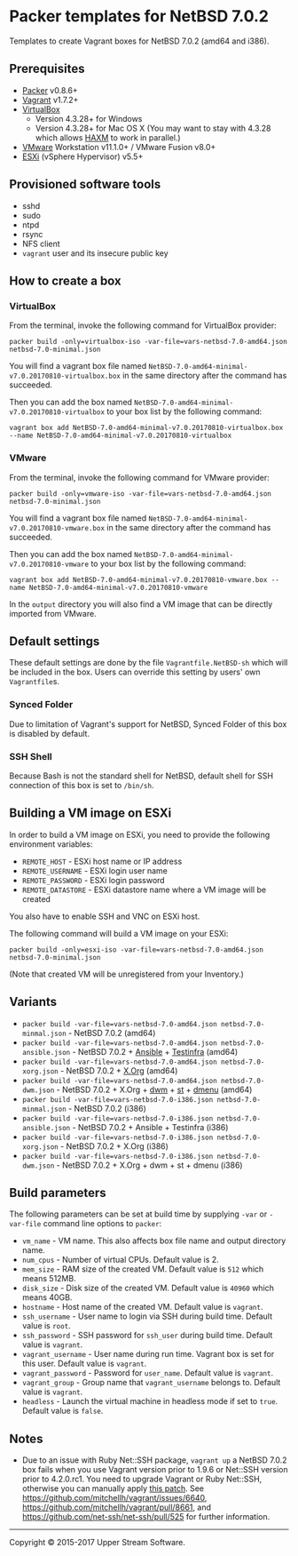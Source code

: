 # Packer templates for NetBSD 7.0.2

Templates to create Vagrant boxes for NetBSD 7.0.2 (amd64 and i386).


## Prerequisites

* [Packer][] v0.8.6+
* [Vagrant][] v1.7.2+
* [VirtualBox][]
	* Version 4.3.28+ for Windows
	* Version 4.3.28+ for Mac OS X (You may want to stay with 4.3.28 which allows [HAXM][] to work in parallel.)
* [VMware][] Workstation v11.1.0+ / VMware Fusion v8.0+
* [ESXi][] (vSphere Hypervisor) v5.5+

[ESXi]: http://www.vmware.com/products/vsphere-hypervisor
        "Free VMware vSphere Hypervisor, Free Virtualization (ESXi)"
[HAXM]: https://software.intel.com/en-us/android/articles/intel-hardware-accelerated-execution-manager
        "Intel&reg; Hardware Accelerated Execution Manager"
[Packer]: https://www.packer.io/ "Packer by HashiCorp"
[Vagrant]: https://www.vagrantup.com/ "Vagrant"
[VirtualBox]: https://www.virtualbox.org/ "Oracle VM VirtualBox"
[VMware]: http://www.vmware.com/ "VMware Virtualization for Desktop &amp; Server, Application, Public &amp; Hybrid Clouds"


## Provisioned software tools

* sshd
* sudo
* ntpd
* rsync
* NFS client
* `vagrant` user and its insecure public key


## How to create a box

### VirtualBox

From the terminal, invoke the following command for VirtualBox provider:

    packer build -only=virtualbox-iso -var-file=vars-netbsd-7.0-amd64.json netbsd-7.0-minimal.json

You will find a vagrant box file named `NetBSD-7.0-amd64-minimal-v7.0.20170810-virtualbox.box`
in the same directory after the command has succeeded.

Then you can add the box named `NetBSD-7.0-amd64-minimal-v7.0.20170810-virtualbox` to your box list
by the following command:

    vagrant box add NetBSD-7.0-amd64-minimal-v7.0.20170810-virtualbox.box --name NetBSD-7.0-amd64-minimal-v7.0.20170810-virtualbox

### VMware

From the terminal, invoke the following command for VMware provider:

    packer build -only=vmware-iso -var-file=vars-netbsd-7.0-amd64.json netbsd-7.0-minimal.json

You will find a vagrant box file named `NetBSD-7.0-amd64-minimal-v7.0.20170810-vmware.box`
in the same directory after the command has succeeded.

Then you can add the box named `NetBSD-7.0-amd64-minimal-v7.0.20170810-vmware` to your box list
by the following command:

    vagrant box add NetBSD-7.0-amd64-minimal-v7.0.20170810-vmware.box --name NetBSD-7.0-amd64-minimal-v7.0.20170810-vmware

In the `output` directory you will also find a VM image that can be directly imported from VMware.


## Default settings

These default settings are done by the file `Vagrantfile.NetBSD-sh` which will be included in the box.
Users can override this setting by users' own `Vagrantfile`s.

### Synced Folder

Due to limitation of Vagrant's support for NetBSD, Synced Folder of this box is disabled by default.

### SSH Shell

Because Bash is not the standard shell for NetBSD, default shell for SSH connection of this box
is set to `/bin/sh`.


## Building a VM image on ESXi

In order to build a VM image on ESXi, you need to provide the following environment variables:

* `REMOTE_HOST` - ESXi host name or IP address
* `REMOTE_USERNAME` - ESXi login user name
* `REMOTE_PASSWORD` - ESXi login password
* `REMOTE_DATASTORE` - ESXi datastore name where a VM image will be created

You also have to enable SSH and VNC on ESXi host.

The following command will build a VM image on your ESXi:

    packer build -only=esxi-iso -var-file=vars-netbsd-7.0-amd64.json netbsd-7.0-minimal.json

(Note that created VM will be unregistered from your Inventory.)


## Variants

* `packer build -var-file=vars-netbsd-7.0-amd64.json netbsd-7.0-minmal.json` - NetBSD 7.0.2 (amd64)
* `packer build -var-file=vars-netbsd-7.0-amd64.json netbsd-7.0-ansible.json` - NetBSD 7.0.2 + [Ansible][] + [Testinfra][] (amd64)
* `packer build -var-file=vars-netbsd-7.0-amd64.json netbsd-7.0-xorg.json` - NetBSD 7.0.2 + [X.Org][] (amd64)
* `packer build -var-file=vars-netbsd-7.0-amd64.json netbsd-7.0-dwm.json` - NetBSD 7.0.2 + X.Org + [dwm][] + [st][] + [dmenu][] (amd64)
* `packer build -var-file=vars-netbsd-7.0-i386.json netbsd-7.0-minmal.json` - NetBSD 7.0.2 (i386)
* `packer build -var-file=vars-netbsd-7.0-i386.json netbsd-7.0-ansible.json` - NetBSD 7.0.2 + Ansible + Testinfra (i386)
* `packer build -var-file=vars-netbsd-7.0-i386.json netbsd-7.0-xorg.json` - NetBSD 7.0.2 + X.Org (i386)
* `packer build -var-file=vars-netbsd-7.0-i386.json netbsd-7.0-dwm.json` - NetBSD 7.0.2 + X.Org + dwm + st + dmenu (i386)

[Ansible]: https://www.ansible.com/ "Ansible is Simple IT Automation"
[Testinfra]: https://testinfra.readthedocs.io/en/latest/ "Testinfra test your infrastructure &mdash; testinfra 1.4.2 documentation"
[dmenu]: http://tools.suckless.org/dmenu/ "dmenu | suckless.org tools"
[dwm]: http://dwm.suckless.org/ "suckless.org dwm - dynamic window manager"
[st]: http://st.suckless.org/ "suckless.org st - simple terminal"
[X.Org]: https://www.x.org/wiki/ "X.Org"


## Build parameters

The following parameters can be set at build time by supplying `-var` or `-var-file` command line options to `packer`:

* `vm_name` - VM name.  This also affects box file name and output directory name.
* `num_cpus` - Number of virtual CPUs.  Default value is 2.
* `mem_size` - RAM size of the created VM.  Default value is `512` which means 512MB.
* `disk_size` - Disk size of the created VM.  Default value is `40960` which means 40GB.
* `hostname` - Host name of the created VM.  Default value is `vagrant`.
* `ssh_username` - User name to login via SSH during build time.  Default value is `root`.
* `ssh_password` - SSH password for `ssh_user` during build time.  Default value is `vagrant`.
* `vagrant_username` - User name during run time.  Vagrant box is set for this user.  Default value is `vagrant`.
* `vagrant_password` - Password for `user_name`.  Default value is `vagrant`.
* `vagrant_group` - Group name that `vagrant_username` belongs to.  Default value is `vagrant`.
* `headless` - Launch the virtual machine in headless mode if set to `true`.  Default value is `false`.


## Notes

* Due to an issue with Ruby Net::SSH package, `vagrant up` a NetBSD 7.0.2 box fails when you use Vagrant version
  prior to 1.9.6 or Net::SSH version prior to 4.2.0.rc1.  You need to upgrade Vagrant or Ruby Net::SSH, otherwise
  you can manually apply [this patch](../patches/net-ssh.patch).  See https://github.com/mitchellh/vagrant/issues/6640,
  https://github.com/mitchellh/vagrant/pull/8661, and https://github.com/net-ssh/net-ssh/pull/525 for further information.

- - -

Copyright &copy; 2015-2017 Upper Stream Software.
